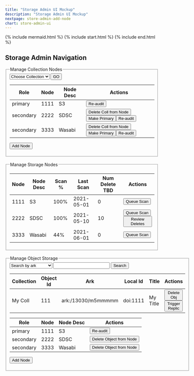 ```yaml
---
title: "Storage Admin UI Mockup"
description: "Storage Admin UI Mockup"
nextpage: store-admin-add-node
chart: store-admin-ui
---
```


{% include mermaid.html %}
{% include start.html %}
{% include end.html %}
## Storage Admin Navigation

<fieldset>
  <legend>Manage Collection Nodes</legend>
<select>
  <option>Choose Collection</option>
</select>
<button>GO</button>
<br/>

|Role| Node | Node Desc | Actions |
|---------|-----|----------|---------|
| primary | 1111 | S3 | <button>Re-audit</button>|
| secondary | 2222 | SDSC | <button>Delete Coll from Node</button><button>Make Primary</button><button>Re-audit</button>|
| secondary | 3333 | Wasabi | <button>Delete Coll from Node</button><button>Make Primary</button><button>Re-audit</button>|
<button>Add Node</button>

</fieldset>

<br/>

<fieldset>
  <legend>Manage Storage Nodes</legend>

|Node | Node Desc |Scan %|Last Scan |Num Delete TBD| Actions |
|---------|-----|---|----------|---------|-------|
| 1111 | S3 | 100%| 2021-05-01 | 0 | <button>Queue Scan</button>|
| 2222 | SDSC | 100%|2021-05-10 | 10 | <button>Queue Scan</button><button>Review Deletes</button> |
| 3333 | Wasabi | 44%| 2021-06-01 | 0 | <button>Queue Scan</button>|

</fieldset>

<br/>

<fieldset>
  <legend>Manage Object Storage</legend>
<select>
  <option>Search by ark</option>
  <option>Search by localid</option>
  <option>Search by object_id</option>
</select>
<input>
<button>Search</button>
<br/>

|Collection|Object Id| Ark | Local Id | Title | Actions |
|---|---------|-----|----------|-------|---------|
|My Coll| 111| ark:/13030/m5mmmmm | doi:1111| My Title | <button>Delete Obj</button><button>Trigger Replic</button>|

|Role| Node | Node Desc | Actions |
|---------|-----|----------|---------|
| primary | 1111 | S3 | <button>Re-audit</button>|
| secondary | 2222 | SDSC | <button>Delete Object from Node</button>|
| secondary | 3333 | Wasabi | <button>Delete Object from Node</button>|
<button>Add Node</button>

</fieldset>

